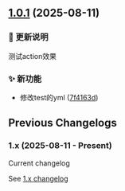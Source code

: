 
## [1.0.1](https://github.com/Arktomson/actions/compare/v1.0.0...v1.0.1) (2025-08-11)
### 🔔 更新说明
测试action效果


### ✨ 新功能

* 修改test的yml ([7f4163d](https://github.com/Arktomson/actions/commit/7f4163d3e3831ba2907fbeb32ebec13e81e71479))


## Previous Changelogs

### 1.x (2025-08-11 - Present)
Current changelog

See [1.x changelog](changelogs/CHANGELOG-1.0.md)

